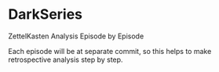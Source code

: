 # DarkSeries
ZettelKasten Analysis Episode by Episode

Each episode will be at separate commit, so this helps to make retrospective analysis step by step.
